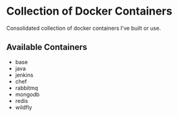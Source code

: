 # Collection of Docker Containers

Consolidated collection of docker containers I've built or use.

## Available Containers

* base
* java
* jenkins
* chef
* rabbitmq
* mongodb
* redis
* wildfly
